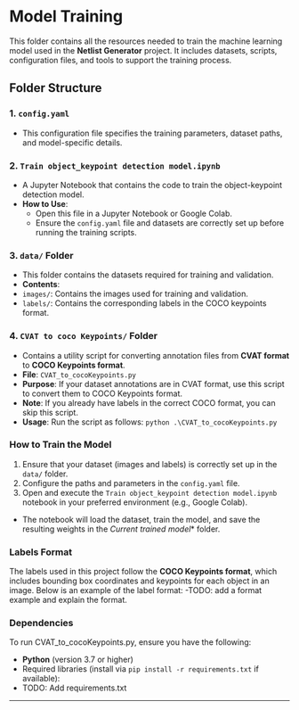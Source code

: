 # **Model Training**

This folder contains all the resources needed to train the machine learning model used in the **Netlist Generator** project. It includes datasets, scripts, configuration files, and tools to support the training process.

## **Folder Structure**

### **1. `config.yaml`**
- This configuration file specifies the training parameters, dataset paths, and model-specific details.
  
### **2. `Train object_keypoint detection model.ipynb`**
- A Jupyter Notebook that contains the code to train the object-keypoint detection model.
- **How to Use**:
  - Open this file in a Jupyter Notebook or Google Colab.
  - Ensure the `config.yaml` file and datasets are correctly set up before running the training scripts.

### **3. `data/` Folder**
- This folder contains the datasets required for training and validation.
- **Contents**:
- `images/`: Contains the images used for training and validation.
- `labels/`: Contains the corresponding labels in the COCO keypoints format.

### **4. `CVAT to coco Keypoints/` Folder**
- Contains a utility script for converting annotation files from **CVAT format** to **COCO Keypoints format**.
- **File**: `CVAT_to_cocoKeypoints.py`
- **Purpose**: If your dataset annotations are in CVAT format, use this script to convert them to COCO Keypoints format.
- **Note**: If you already have labels in the correct COCO format, you can skip this script.
- **Usage**: Run the script as follows:
```python .\CVAT_to_cocoKeypoints.py```

### **How to Train the Model**

1. Ensure that your dataset (images and labels) is correctly set up in the `data/` folder.
2. Configure the paths and parameters in the `config.yaml` file.
3. Open and execute the `Train object_keypoint detection model.ipynb` notebook in your preferred environment (e.g., Google Colab).
 - The notebook will load the dataset, train the model, and save the resulting weights in the *Current trained model** folder.


### **Labels Format**

The labels used in this project follow the **COCO Keypoints format**, which includes bounding box coordinates and keypoints for each object in an image. Below is an example of the label format:
-TODO: add a format example and explain the format.

### **Dependencies**

To run CVAT_to_cocoKeypoints.py, ensure you have the following:
- **Python** (version 3.7 or higher)
- Required libraries (install via `pip install -r requirements.txt` if available):
- TODO: Add requirements.txt

---

